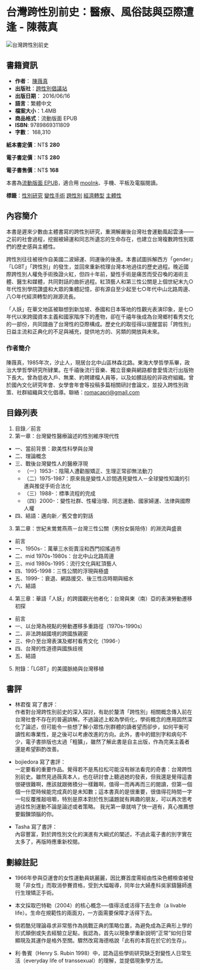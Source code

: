 # 台灣跨性別前史：醫療、風俗誌與亞際遭逢 - 陳薇真

![台灣跨性別前史](https://cdn.readmoo.com/cover/79/6175h81_460x580.jpg?v=0)

## 書籍資訊

- **作者**： [陳薇真](https://readmoo.com/contributor/19880) 
- **出版社**：[跨性別倡議站](https://readmoo.com/publisher/686) 
- **出版日期**： 2016/06/16
- **語言**：繁體中文
- **檔案大小**：1.4MB
- **商品格式**：流動版面 EPUB
- **ISBN**: 9789869311809
- **字數**： 168,310

**紙本書定價**：NT$ **280**

**電子書定價**：NT$ **280**

**電子書售價**：NT$ **168**

本書為[流動版面 EPUB](https://readmoo.com/welcome/qa#format)，適合用 [mooInk](https://readmoo.com/mooink-series)、手機、平板及電腦閱讀。

**標籤**：[性別研究](https://readmoo.com/tag/性別研究) [變性手術](https://readmoo.com/tag/變性手術) [跨性別](https://readmoo.com/tag/跨性別) [經濟轉型](https://readmoo.com/tag/經濟轉型) [主體性](https://readmoo.com/tag/主體性)

## 內容簡介

本書是遲來少數由主體書寫的跨性別研究，重溯解嚴後台灣社會運動風起雲湧——之前的社會過程，挖掘被婦運和同志所遺忘的生命存在，也建立台灣複數跨性別眾們的歷史感與主體性。

跨性別往往被視作自美國二波婦運、同運後的後進。本書試圖拆解西方「gender」「LGBT」「跨性別」的發生，並回來重新梳理台灣本地過往的歷史過程。晚近國際跨性別人權免手術換證火紅，但四十年前，變性手術是痛苦而受召喚的渴術主體、醫生和媒體，共同對話的曲折過程。紅頂藝人和第三性公關是上個世紀末九○年代性別學院讚盛和大眾的集體記憶，卻有源自至少起至七○年代中山北路周邊、八○年代經濟轉型的淵源流長。

「人妖」在華文地區被聯想到新加坡、泰國和日本等地的性觀光表演印象，是七○年代以來跨國資本主義和國家階序下的產物，卻在千禧年後成為台灣鄉村看秀文化的一部份，共同譜曲了台灣性的亞際構成。歷史化的取徑得以提醒當前「跨性別」日益主流和正典化的不足與補充，提供地方的、另類的開放與未來。

### 作者簡介

陳薇真，1985年次，汐止人，現居台北中山區林森北路。東海大學哲學系畢，政治大學哲學研究所肄業。在千禧後流行音樂、獨立音樂與網路都會愛情流行出版物下長大。曾為低收入戶、無業、約聘建檔人員等，以及如髒話般的非政府組織。曾於國內文化研究年會、女學會年會等投稿多篇相關研討會論文，並投入跨性別政策、社群組織與文化倡導。聯絡：romacapri@gmail.com

## 目錄列表

1.  目錄／前言
2.  第一章：台灣變性醫療論述的性別維序現代性
   -  一、當前背景：歐美性科學與台灣
   -  二、理論概念
   -  三、戰後台灣變性人的醫療浮現
      -  （一）1953-：陰陽人遭勸服矯正、生理正常卻無法動刀
      -  （二）1975-1987：原來我是變性人診間遇見變性人－全球變性知識的引進與推促手術合法化
      -  （三）1988-：標準流程的完成
      -  （四）2000-：變性社群、性權治理、同志運動、國家婦運、法律與國際人權
   -  四、結語：邁向新／舊交會的對話

3.  第二章：世紀末鶯鶯燕燕－台灣三性公關（男扮女裝陪侍）的淵流與盛衰
   -  前言
   -  一、1950s-：萬華三水街賣淫和西門招搖過市
   -  二、mid 1970s-1980s：台北中山北路周邊
   -  三、mid 1980s-1995：流行文化與紅頂藝人
   -  四、1995-1998：三性公關的浮現與極盛
   -  五、1999-：衰退、網路援交、後三性店時期與細水
   -  六、結語

4.  第三章：華語「人妖」的跨國觀光他者化：台灣與東（南）亞的表演勞動遷移初探
   -  前言
   -  一、以台灣為視點的勞動遷移多重路徑（1970s-1990s）
   -  二、非法跨越國境的跨國族親密
   -  三、仲介至台灣表演及鄉村看秀文化（1996-）
   -  四、台灣的性道德與國族歧視
   -  五、結語

5.  附錄：「LGBT」的美國脈絡與台灣移植

## 書評

- 林君復 寫了書評：  
    作者對台灣跨性別前史的深入探討，有助於釐清「跨性別」相關概念傳入前在台灣社會不存在的普遍誤解。不過論述上較為學術化，學術概念的應用固然深化了論述，但可能令一些想了解小眾性/別群體的讀者望而卻步，如何平衡可讀性和專業性，是之後可以考慮改進的方向。此外，書中的錯別字和病句不少，電子書排版也太過「粗獷」，雖然了解此書是自主出版，作為完美主義者還是希望斟酌改善。

- bojiedora 寫了書評：  
    一定要看的重要作品。覺得若不是馬拉松可能沒有辦法看完的奇書：台灣跨性別前史。雖然見過薇真本人，也在研討會上聽過她的發表，但我還是覺得這書很硬很難啊，應該就跟微積分一樣難啊，值得一而再再而三的閱讀，但第一個個一什麼時候能完成真的是未知數；這本書真的是很重要，很值得花時間一字一句反覆推敲咀嚼，特別是原本對於性別議題就有興趣的朋友，可以再次思考過往性別運動不論是論述或者策略。 我光第一章就啃了快一週有，真心推薦想要鍛鍊頭腦的你。

- Tasha 寫了書評：  
    內容豐富，對於跨性別文化的演進有大綱式的闡述，不過此電子書的別字實在太多了，再版時應重新校閱。 

## 劃線註記

- 1966年參與亞運會的女性運動員姚麗麗，因比賽首度需經由性染色體檢查被發現「非女性」而取消參賽資格，受到大幅報導，同年台大婦產科吳家鑄醫師進行生理矯正手術。
  
- 本文採取巴特勒（2004）的核心概念──值得活或活得下去生命（a livable life）。生命在規範性的兩面刃，一方面需要保障才活得下去。

- 倘若酷兒理論尋求非常態作為挑戰正典的策略位置，為避免成為正典形上學的形式顛倒或失去經驗立足點，我認為，首先以現象學重新說明“正常”如何日常顯現及其運作是格外至關。驟然改寫海德格說「此有的本質在於它的生存」。

- 利‧魯賓（Henry S. Rubin 1998）中，認為這些學術研究缺乏對變性人日常生活（everyday life of transsexual）的理解，並提倡現象學方法。
<!-- tcd_original_link https://readmoo.com/book/210059569000101?srsltid=AfmBOor9zK8jr24Q4FcQnSS2UxeFZSxku6Z-J1frzYieFgVh4tQcZdaM -->
